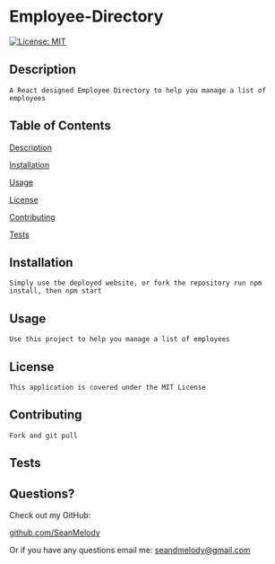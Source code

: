 # Employee-Directory 

[![License: MIT](https://img.shields.io/badge/License-MIT-yellow.svg)](https://opensource.org/licenses/MIT)

## Description

    A React designed Employee Directory to help you manage a list of employees


## Table of Contents

  [Description](##Description)

  [Installation](##Installation)

  [Usage](##Usage)

  [License](##License)

  [Contributing](##Contributing)

  [Tests](##Tests)


## Installation

    Simply use the deployed website, or fork the repository run npm install, then npm start

## Usage

    Use this project to help you manage a list of employees

## License

    This application is covered under the MIT License

## Contributing

    Fork and git pull

## Tests

    


## Questions?

  Check out my GitHub:

  [github.com/SeanMelody](https://github.com/SeanMelody)

  Or if you have any questions email me: 
    seandmelody@gmail.com